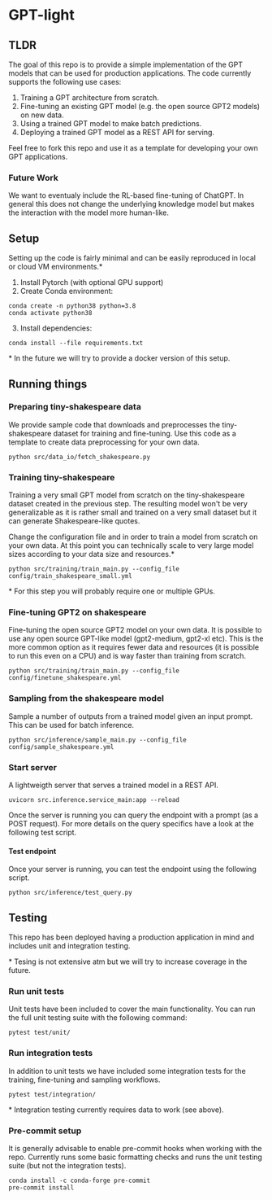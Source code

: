 # GPT-light

## TLDR
The goal of this repo is to provide a simple implementation of the GPT models that can be used for production applications. The code currently supports the following use cases:

1) Training a GPT architecture from scratch.
2) Fine-tuning an existing GPT model (e.g. the open source GPT2 models) on new data.
3) Using a trained GPT model to make batch predictions.
4) Deploying a trained GPT model as a REST API for serving.

Feel free to fork this repo and use it as a template for developing your own GPT applications.

### Future Work

We want to eventualy include the RL-based fine-tuning of ChatGPT. In general this does not change the underlying knowledge model but makes the interaction with the model more human-like.

## Setup
Setting up the code is fairly minimal and can be easily reproduced in local or cloud VM environments.\*

1. Install Pytorch (with optional GPU support)
2. Create Conda environment:
```
conda create -n python38 python=3.8
conda activate python38
```
3. Install dependencies:
```
conda install --file requirements.txt
```

\* In the future we will try to provide a docker version of this setup.

## Running things
### Preparing tiny-shakespeare data

We provide sample code that downloads and preprocesses the tiny-shakespeare dataset for training and fine-tuning. Use this code as a template to create data preprocessing for your own data.
```
python src/data_io/fetch_shakespeare.py
```

### Training tiny-shakespeare

Training a very small GPT model from scratch on the tiny-shakespeare dataset created in the previous step. The resulting model won't be very generalizable as it is rather small and trained on a very small dataset but it can generate Shakespeare-like quotes.

Change the configuration file and in order to train a model from scratch on your own data. At this point you can technically scale to very large model sizes according to your data size and resources.\*
```
python src/training/train_main.py --config_file config/train_shakespeare_small.yml
```

\* For this step you will probably require one or multiple GPUs.

### Fine-tuning GPT2 on shakespeare

Fine-tuning the open source GPT2 model on your own data. It is possible to use any open source GPT-like model (gpt2-medium, gpt2-xl etc). This is the more common option as it requires fewer data and resources (it is possible to run this even on a CPU) and is way faster than training from scratch.
```
python src/training/train_main.py --config_file config/finetune_shakespeare.yml
```

### Sampling from the shakespeare model

Sample a number of outputs from a trained model given an input prompt. This can be used for batch inference.
```
python src/inference/sample_main.py --config_file config/sample_shakespeare.yml
```

### Start server

A lightweigth server that serves a trained model in a REST API.
```
uvicorn src.inference.service_main:app --reload
```

Once the server is running you can query the endpoint with a prompt (as a POST request). For more details on the query specifics have a look at the following test script.

#### Test endpoint
Once your server is running, you can test the endpoint using the following script.
```
python src/inference/test_query.py
```

## Testing
This repo has been deployed having a production application in mind and includes unit and integration testing.

\* Tesing is not extensive atm but we will try to increase coverage in the future.

### Run unit tests
Unit tests have been included to cover the main functionality. You can run the full unit testing suite with the following command:

```
pytest test/unit/
```

### Run integration tests
In addition to unit tests we have included some integration tests for the training, fine-tuning and sampling workflows.

```
pytest test/integration/
```

\* Integration testing currently requires data to work (see above).

### Pre-commit setup
It is generally advisable to enable pre-commit hooks when working with the repo. Currently runs some basic formatting checks and runs the unit testing suite (but not the integration tests).

```
conda install -c conda-forge pre-commit
pre-commit install
```
